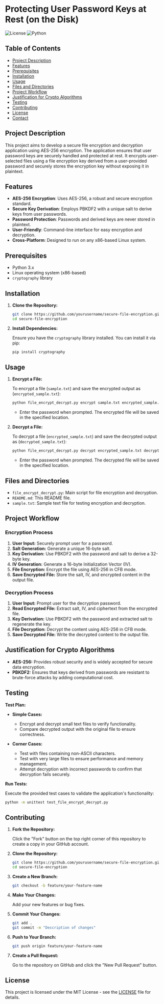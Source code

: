 # Protecting User Password Keys at Rest (on the Disk)

![License](https://img.shields.io/badge/license-MIT-blue.svg)
![Python](https://img.shields.io/badge/python-3.x-blue.svg)

## Table of Contents

- [Project Description](#project-description)
- [Features](#features)
- [Prerequisites](#prerequisites)
- [Installation](#installation)
- [Usage](#usage)
- [Files and Directories](#files-and-directories)
- [Project Workflow](#project-workflow)
- [Justification for Crypto Algorithms](#justification-for-crypto-algorithms)
- [Testing](#testing)
- [Contributing](#contributing)
- [License](#license)
- [Contact](#contact)

## Project Description

This project aims to develop a secure file encryption and decryption application using AES-256 encryption. The application ensures that user password keys are securely handled and protected at rest. It encrypts user-selected files using a file encryption key derived from a user-provided password and securely stores the encryption key without exposing it in plaintext.

## Features

- **AES-256 Encryption**: Uses AES-256, a robust and secure encryption standard.
- **Secure Key Derivation**: Employs PBKDF2 with a unique salt to derive keys from user passwords.
- **Password Protection**: Passwords and derived keys are never stored in plaintext.
- **User-Friendly**: Command-line interface for easy encryption and decryption.
- **Cross-Platform**: Designed to run on any x86-based Linux system.

## Prerequisites

- Python 3.x
- Linux operating system (x86-based)
- `cryptography` library

## Installation

1. **Clone the Repository:**

    ```bash
    git clone https://github.com/yourusername/secure-file-encryption.git
    cd secure-file-encryption
    ```

2. **Install Dependencies:**

    Ensure you have the `cryptography` library installed. You can install it via pip:

    ```bash
    pip install cryptography
    ```

## Usage

1. **Encrypt a File:**

    To encrypt a file (`sample.txt`) and save the encrypted output as (`encrypted_sample.txt`):

    ```bash
    python file_encrypt_decrypt.py encrypt sample.txt encrypted_sample.txt
    ```

    - Enter the password when prompted. The encrypted file will be saved in the specified location.

2. **Decrypt a File:**

    To decrypt a file (`encrypted_sample.txt`) and save the decrypted output as (`decrypted_sample.txt`):

    ```bash
    python file_encrypt_decrypt.py decrypt encrypted_sample.txt decrypted_sample.txt
    ```

    - Enter the password when prompted. The decrypted file will be saved in the specified location.

## Files and Directories

- `file_encrypt_decrypt.py`: Main script for file encryption and decryption.
- `README.md`: This README file.
- `sample.txt`: Sample text file for testing encryption and decryption.

## Project Workflow

### Encryption Process

1. **User Input:** Securely prompt user for a password.
2. **Salt Generation:** Generate a unique 16-byte salt.
3. **Key Derivation:** Use PBKDF2 with the password and salt to derive a 32-byte key.
4. **IV Generation:** Generate a 16-byte Initialization Vector (IV).
5. **File Encryption:** Encrypt the file using AES-256 in CFB mode.
6. **Save Encrypted File:** Store the salt, IV, and encrypted content in the output file.

### Decryption Process

1. **User Input:** Prompt user for the decryption password.
2. **Read Encrypted File:** Extract salt, IV, and ciphertext from the encrypted file.
3. **Key Derivation:** Use PBKDF2 with the password and extracted salt to regenerate the key.
4. **File Decryption:** Decrypt the content using AES-256 in CFB mode.
5. **Save Decrypted File:** Write the decrypted content to the output file.

## Justification for Crypto Algorithms

- **AES-256:** Provides robust security and is widely accepted for secure data encryption.
- **PBKDF2:** Ensures that keys derived from passwords are resistant to brute-force attacks by adding computational cost.

## Testing

**Test Plan:**

- **Simple Cases:**
  - Encrypt and decrypt small text files to verify functionality.
  - Compare decrypted output with the original file to ensure correctness.

- **Corner Cases:**
  - Test with files containing non-ASCII characters.
  - Test with very large files to ensure performance and memory management.
  - Attempt decryption with incorrect passwords to confirm that decryption fails securely.

**Run Tests:**

Execute the provided test cases to validate the application's functionality:

```bash
python -m unittest test_file_encrypt_decrypt.py
```

## Contributing

1. **Fork the Repository:**

    Click the "Fork" button on the top right corner of this repository to create a copy in your GitHub account.

2. **Clone the Repository:**

    ```bash
    git clone https://github.com/yourusername/secure-file-encryption.git
    cd secure-file-encryption
    ```

3. **Create a New Branch:**

    ```bash
    git checkout -b feature/your-feature-name
    ```

4. **Make Your Changes:**

    Add your new features or bug fixes.

5. **Commit Your Changes:**

    ```bash
    git add .
    git commit -m "Description of changes"
    ```

6. **Push to Your Branch:**

    ```bash
    git push origin feature/your-feature-name
    ```

7. **Create a Pull Request:**

    Go to the repository on GitHub and click the "New Pull Request" button.

## License

This project is licensed under the MIT License - see the [LICENSE](LICENSE) file for details.
